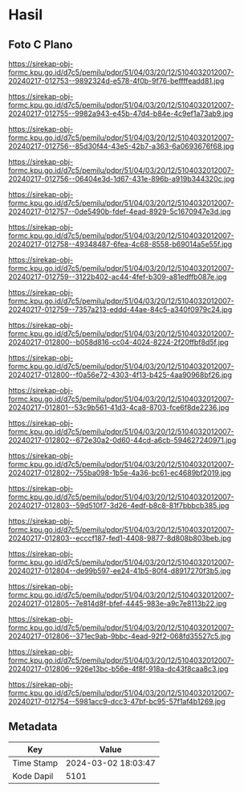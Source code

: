 # Hasil

## Foto C Plano

https://sirekap-obj-formc.kpu.go.id/d7c5/pemilu/pdpr/51/04/03/20/12/5104032012007-20240217-012753--9892324d-e578-4f0b-9f76-beffffeadd81.jpg

https://sirekap-obj-formc.kpu.go.id/d7c5/pemilu/pdpr/51/04/03/20/12/5104032012007-20240217-012755--9982a943-e45b-47d4-b84e-4c9ef1a73ab9.jpg

https://sirekap-obj-formc.kpu.go.id/d7c5/pemilu/pdpr/51/04/03/20/12/5104032012007-20240217-012756--85d30f44-43e5-42b7-a363-6a0693676f68.jpg

https://sirekap-obj-formc.kpu.go.id/d7c5/pemilu/pdpr/51/04/03/20/12/5104032012007-20240217-012756--06404e3d-1d67-431e-896b-a919b344320c.jpg

https://sirekap-obj-formc.kpu.go.id/d7c5/pemilu/pdpr/51/04/03/20/12/5104032012007-20240217-012757--0de5490b-fdef-4ead-8929-5c1670947e3d.jpg

https://sirekap-obj-formc.kpu.go.id/d7c5/pemilu/pdpr/51/04/03/20/12/5104032012007-20240217-012758--49348487-6fea-4c68-8558-b69014a5e55f.jpg

https://sirekap-obj-formc.kpu.go.id/d7c5/pemilu/pdpr/51/04/03/20/12/5104032012007-20240217-012759--3122b402-ac44-4fef-b309-a81edffb087e.jpg

https://sirekap-obj-formc.kpu.go.id/d7c5/pemilu/pdpr/51/04/03/20/12/5104032012007-20240217-012759--7357a213-eddd-44ae-84c5-a340f0979c24.jpg

https://sirekap-obj-formc.kpu.go.id/d7c5/pemilu/pdpr/51/04/03/20/12/5104032012007-20240217-012800--b058d816-cc04-4024-8224-2f20ffbf8d5f.jpg

https://sirekap-obj-formc.kpu.go.id/d7c5/pemilu/pdpr/51/04/03/20/12/5104032012007-20240217-012800--f0a56e72-4303-4f13-b425-4aa90968bf26.jpg

https://sirekap-obj-formc.kpu.go.id/d7c5/pemilu/pdpr/51/04/03/20/12/5104032012007-20240217-012801--53c9b561-41d3-4ca8-8703-fce6f8de2236.jpg

https://sirekap-obj-formc.kpu.go.id/d7c5/pemilu/pdpr/51/04/03/20/12/5104032012007-20240217-012802--672e30a2-0d60-44cd-a6cb-594627240971.jpg

https://sirekap-obj-formc.kpu.go.id/d7c5/pemilu/pdpr/51/04/03/20/12/5104032012007-20240217-012802--755ba098-1b5e-4a36-bc61-ec4689bf2019.jpg

https://sirekap-obj-formc.kpu.go.id/d7c5/pemilu/pdpr/51/04/03/20/12/5104032012007-20240217-012803--59d510f7-3d26-4edf-b8c8-81f7bbbcb385.jpg

https://sirekap-obj-formc.kpu.go.id/d7c5/pemilu/pdpr/51/04/03/20/12/5104032012007-20240217-012803--ecccf187-fed1-4408-9877-8d808b803beb.jpg

https://sirekap-obj-formc.kpu.go.id/d7c5/pemilu/pdpr/51/04/03/20/12/5104032012007-20240217-012804--de99b597-ee24-41b5-80f4-d8917270f3b5.jpg

https://sirekap-obj-formc.kpu.go.id/d7c5/pemilu/pdpr/51/04/03/20/12/5104032012007-20240217-012805--7e814d8f-bfef-4445-983e-a9c7e8113b22.jpg

https://sirekap-obj-formc.kpu.go.id/d7c5/pemilu/pdpr/51/04/03/20/12/5104032012007-20240217-012806--371ec9ab-9bbc-4ead-92f2-068fd35527c5.jpg

https://sirekap-obj-formc.kpu.go.id/d7c5/pemilu/pdpr/51/04/03/20/12/5104032012007-20240217-012806--926e13bc-b56e-4f8f-918a-dc43f8caa8c3.jpg

https://sirekap-obj-formc.kpu.go.id/d7c5/pemilu/pdpr/51/04/03/20/12/5104032012007-20240217-012754--5981acc9-dcc3-47bf-bc95-57f1af4b1269.jpg


## Metadata

| Key        | Value               |
| ---------- | ------------------- |
| Time Stamp | 2024-03-02 18:03:47 |
| Kode Dapil | 5101                |



